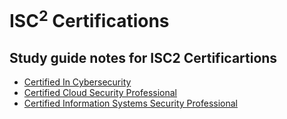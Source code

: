 # ISC<sup>2</sup> Certifications

## Study guide notes for ISC2 Certificartions

* [Certified In Cybersecurity](/Certified%20In%20Cybersecurity%20(CC)/README.md)
* [Certified Cloud Security Professional](/Certified%20Cloud%20Security%20Professional/README.md)
* [Certified Information Systems Security Professional](/Certified%20Information%20Systems%20Security%20Professional/README.md)
